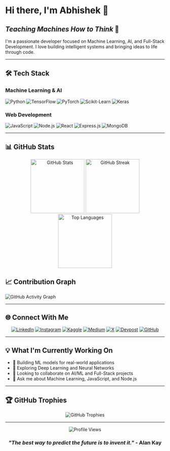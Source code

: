 # Hi there, I'm Abhishek 👋

## *Teaching Machines How to Think* 🤖

I'm a passionate developer focused on Machine Learning, AI, and Full-Stack Development. I love building intelligent systems and bringing ideas to life through code.

---

## 🛠️ Tech Stack

### Machine Learning & AI
![Python](https://img.shields.io/badge/Python-3776AB?style=for-the-badge&logo=python&logoColor=white)
![TensorFlow](https://img.shields.io/badge/TensorFlow-FF6F00?style=for-the-badge&logo=tensorflow&logoColor=white)
![PyTorch](https://img.shields.io/badge/PyTorch-EE4C2C?style=for-the-badge&logo=pytorch&logoColor=white)
![Scikit-Learn](https://img.shields.io/badge/Scikit--Learn-F7931E?style=for-the-badge&logo=scikit-learn&logoColor=white)
![Keras](https://img.shields.io/badge/Keras-D00000?style=for-the-badge&logo=keras&logoColor=white)

### Web Development
![JavaScript](https://img.shields.io/badge/JavaScript-F7DF1E?style=for-the-badge&logo=javascript&logoColor=black)
![Node.js](https://img.shields.io/badge/Node.js-339933?style=for-the-badge&logo=node.js&logoColor=white)
![React](https://img.shields.io/badge/React-61DAFB?style=for-the-badge&logo=react&logoColor=black)
![Express.js](https://img.shields.io/badge/Express.js-000000?style=for-the-badge&logo=express&logoColor=white)
![MongoDB](https://img.shields.io/badge/MongoDB-47A248?style=for-the-badge&logo=mongodb&logoColor=white)

---

## 📊 GitHub Stats

<div align="center">
  <img src="https://github-readme-stats.vercel.app/api?username=YOUR_GITHUB_USERNAME&show_icons=true&theme=tokyonight&hide_border=true&count_private=true" alt="GitHub Stats" height="170"/>
  <img src="https://github-readme-streak-stats.herokuapp.com/?user=YOUR_GITHUB_USERNAME&theme=tokyonight&hide_border=true" alt="GitHub Streak" height="170"/>
</div>

<div align="center">
  <img src="https://github-readme-stats.vercel.app/api/top-langs/?username=YOUR_GITHUB_USERNAME&layout=compact&theme=tokyonight&hide_border=true" alt="Top Languages" height="170"/>
</div>

## 📈 Contribution Graph

![GitHub Activity Graph](https://github-readme-activity-graph.vercel.app/graph?username=YOUR_GITHUB_USERNAME&theme=tokyo-night&hide_border=true)

---

## 🌐 Connect With Me

<div align="center">

[![LinkedIn](https://img.shields.io/badge/LinkedIn-0A66C2?style=for-the-badge&logo=linkedin&logoColor=white)](https://linkedin.com/in/YOUR_LINKEDIN)
[![Instagram](https://img.shields.io/badge/Instagram-E4405F?style=for-the-badge&logo=instagram&logoColor=white)](https://instagram.com/YOUR_INSTAGRAM)
[![Kaggle](https://img.shields.io/badge/Kaggle-20BEFF?style=for-the-badge&logo=kaggle&logoColor=white)](https://kaggle.com/YOUR_KAGGLE)
[![Medium](https://img.shields.io/badge/Medium-000000?style=for-the-badge&logo=medium&logoColor=white)](https://medium.com/@YOUR_MEDIUM)
[![X](https://img.shields.io/badge/X-000000?style=for-the-badge&logo=x&logoColor=white)](https://x.com/YOUR_X_HANDLE)
[![Devpost](https://img.shields.io/badge/Devpost-003E54?style=for-the-badge&logo=devpost&logoColor=white)](https://devpost.com/YOUR_DEVPOST)
[![GitHub](https://img.shields.io/badge/GitHub-181717?style=for-the-badge&logo=github&logoColor=white)](https://github.com/YOUR_GITHUB_USERNAME)

</div>

---

## 💡 What I'm Currently Working On

- 🔭 Building ML models for real-world applications
- 🌱 Exploring Deep Learning and Neural Networks
- 👯 Looking to collaborate on AI/ML and Full-Stack projects
- 💬 Ask me about Machine Learning, JavaScript, and Node.js

---

## 🏆 GitHub Trophies

<div align="center">
  <img src="https://github-profile-trophy.vercel.app/?username=YOUR_GITHUB_USERNAME&theme=tokyonight&no-frame=true&row=1&column=7" alt="GitHub Trophies"/>
</div>

---

<div align="center">
  <img src="https://komarev.com/ghpvc/?username=YOUR_GITHUB_USERNAME&color=blueviolet&style=for-the-badge&label=PROFILE+VIEWS" alt="Profile Views"/>
</div>

<div align="center">
  
### *"The best way to predict the future is to invent it."* - Alan Kay

</div>
